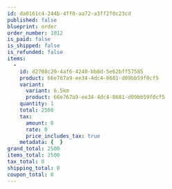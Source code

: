 ```yaml
---
id: da0161c4-244b-4ff0-aa72-a3ff2f0c23cd
published: false
blueprint: order
order_number: 1012
is_paid: false
is_shipped: false
is_refunded: false
items:
  -
    id: d2708c20-4af6-4240-bb8d-5e62bff57585
    product: 66e767a9-ee34-4dc4-8681-d09bb59f0cf5
    variant:
      variant: 6.5km
      product: 66e767a9-ee34-4dc4-8681-d09bb59f0cf5
    quantity: 1
    total: 2500
    tax:
      amount: 0
      rate: 0
      price_includes_tax: true
    metadata: {  }
grand_total: 2500
items_total: 2500
tax_total: 0
shipping_total: 0
coupon_total: 0
---
```

